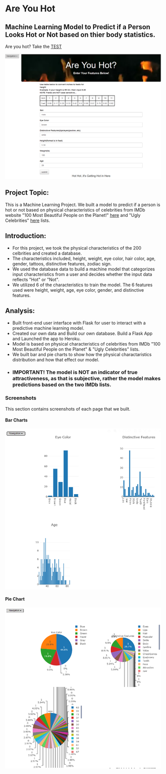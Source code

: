 # Are You Hot
Machine Learning Model to Predict if a Person Looks Hot or Not based on thier body statistics.
-------------
Are you hot? Take the [TEST](https://are-you-hot.herokuapp.com/)

![home](/Images/hot_test.png)

## Project Topic:

This is a Machine Learning Project. We built a model to predict if a person is hot or not based on physical
characteristics of celebrities from IMDb website "100 Most Beautiful People on the Planet!" [here](https://www.imdb.com/list/ls066164634/)
and "Ugly Celebrities" [here](https://www.imdb.com/list/ls064405717/) lists.

## Introduction:

* For this project, we took the physical characteristics of the 200 celbrities and created a database.
* The characteristics included, height, weight, eye color, hair color, age, gender, tattoos, distinctive features, zodiac sign.
* We used the database data to build a machine model that categorizes input characteristics from a user and decides whether the input data reflects "Hot" or "Not".
* We utilized 6 of the characteristics to train the model. The 6 features used were height, weight, age, eye color, gender, and distinctive features.

## Analysis:

* Built front-end user interface with Flask for user to interact with a predictive machine learning model.
* Created our own data and Build our own database. Build a Flask App and Launched the app to Heroku.
* Model is based on physical characteristics of celebrities from IMDb "100 Most Beautiful People on the Planet" & "Ugly Celebrities" lists.
* We built bar and pie charts to show how the physical charactaristics distribution and how that effect our model.
* ### IMPORTANT! The model is NOT an indicator of true attractiveness, as that is subjective, rather the model makes predictions based on the two IMDb lists.

### Screenshots
This section contains screenshots of each page that we built.
#### <a id="bar-chart"></a>Bar Charts

![bar](/Images/bar_chart.png)

#### <a id="pie-chart"></a>Pie Chart

![pie](/Images/pie_chart.png)
